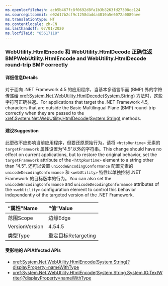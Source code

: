 ```yaml
---
ms.openlocfilehash: acb5b467fc8f0692d8fa1b3b8263fd27308cc124
ms.sourcegitcommit: e02d17b2cf9c1258dadda4810a5e6072a0089aee
ms.translationtype: HT
ms.contentlocale: zh-CN
ms.lasthandoff: 07/01/2020
ms.locfileid: "85617118"
---
```

### <a name="webutilityhtmlencode-and-webutilityhtmldecode-round-trip-bmp-correctly"></a><span data-ttu-id="69009-101">WebUtility.HtmlEncode 和 WebUtility.HtmlDecode 正确往返 BMP</span><span class="sxs-lookup"><span data-stu-id="69009-101">WebUtility.HtmlEncode and WebUtility.HtmlDecode round-trip BMP correctly</span></span>

#### <a name="details"></a><span data-ttu-id="69009-102">详细信息</span><span class="sxs-lookup"><span data-stu-id="69009-102">Details</span></span>

<span data-ttu-id="69009-103">对于面向 .NET Framework 4.5 的应用程序，当基本多语言平面 (BMP) 外的字符传递给 <xref:System.Net.WebUtility.HtmlDecode(System.String)> 方法时，这些字符可正确往返。</span><span class="sxs-lookup"><span data-stu-id="69009-103">For applications that target the .NET Framework 4.5, characters that are outside the Basic Multilingual Plane (BMP) round-trip correctly when they are passed to the <xref:System.Net.WebUtility.HtmlDecode(System.String)> methods.</span></span>

#### <a name="suggestion"></a><span data-ttu-id="69009-104">建议</span><span class="sxs-lookup"><span data-stu-id="69009-104">Suggestion</span></span>

<span data-ttu-id="69009-105">此更改不应影响当前应用程序，但要还原原始行为，请将 `<httpRuntime>` 元素的 `targetFramework` 属性设置为“4.5”以外的字符串。</span><span class="sxs-lookup"><span data-stu-id="69009-105">This change should have no effect on current applications, but to restore the original behavior, set the `targetFramework` attribute of the `<httpRuntime>` element to a string other than "4.5".</span></span> <span data-ttu-id="69009-106">还可以设置 `unicodeEncodingConformance` 配置元素的 `unicodeDecodingConformance` 和 `<webUtility>` 特性以单独控制 .NET Framework 的目标版本的行为。</span><span class="sxs-lookup"><span data-stu-id="69009-106">You can also set the `unicodeEncodingConformance` and `unicodeDecodingConformance` attributes of the `<webUtility>` configuration element to control this behavior independently of the targeted version of the .NET Framework.</span></span>

| <span data-ttu-id="69009-107">“属性”</span><span class="sxs-lookup"><span data-stu-id="69009-107">Name</span></span>    | <span data-ttu-id="69009-108">“值”</span><span class="sxs-lookup"><span data-stu-id="69009-108">Value</span></span>       |
|:--------|:------------|
| <span data-ttu-id="69009-109">范围</span><span class="sxs-lookup"><span data-stu-id="69009-109">Scope</span></span>   | <span data-ttu-id="69009-110">边缘</span><span class="sxs-lookup"><span data-stu-id="69009-110">Edge</span></span>        |
| <span data-ttu-id="69009-111">Version</span><span class="sxs-lookup"><span data-stu-id="69009-111">Version</span></span> | <span data-ttu-id="69009-112">4.5</span><span class="sxs-lookup"><span data-stu-id="69009-112">4.5</span></span>         |
| <span data-ttu-id="69009-113">类型</span><span class="sxs-lookup"><span data-stu-id="69009-113">Type</span></span>    | <span data-ttu-id="69009-114">重定目标</span><span class="sxs-lookup"><span data-stu-id="69009-114">Retargeting</span></span> |

#### <a name="affected-apis"></a><span data-ttu-id="69009-115">受影响的 API</span><span class="sxs-lookup"><span data-stu-id="69009-115">Affected APIs</span></span>

- <xref:System.Net.WebUtility.HtmlEncode(System.String)?displayProperty=nameWithType>
- <xref:System.Net.WebUtility.HtmlEncode(System.String,System.IO.TextWriter)?displayProperty=nameWithType>
